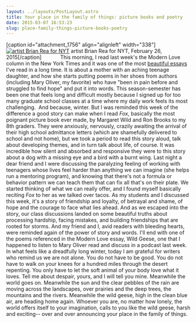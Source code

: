 ```yaml
---
layout: ../layouts/PostLayout.astro
title: Your place in the family of things: picture books and poetry
date: 2015-03-07 16:53:23
slug: place-family-things-picture-books-poetry
---
```


\[caption id="attachment\_1756" align="alignleft" width="338"\][![artist Brian Rea for NYT](http://akindoflibrary.com/wp-content/uploads/2015/03/01MODERNLOVE-articleLarge-300x191.jpg)](http://akindoflibrary.com/wp-content/uploads/2015/03/01MODERNLOVE-articleLarge.jpg) artist Brian Rea for NYT, February 26, 2015\[/caption\]             This morning, I read last week's the Modern Love column in the New York Times and it was one of the most [beautiful essays](http://www.nytimes.com/2015/03/01/style/bringing-a-daughter-back-from-the-brink-with-poems.html?_r=0) I've read in a long time. It is about a mother with an aching teenage daughter, and how she starts putting poems in her shoes from authors (including Mary Oliver, my favorite) who have "been in pain before and struggled to find hope" and put it into words. This season-semester has been one that feels long and difficult mostly because I signed up for too many graduate school classes at a time where my daily work feels its most challenging.  And because, winter. But I was reminded this week of the difference a good story can make when I read _Fox_, basically the most poignant picture book ever made, by Margaret Wild and Ron Brooks to my 8th graders. They were anxiously, nervously, crazily awaiting the arrival of their high school admittance letters (which are shamefully delivered to school and not home), but we took a period to read this story aloud, talk about developing themes, and in turn talk about life, of course. It was incredible how silent and absorbed and responsive they were to this story about a dog with a missing eye and a bird with a burnt wing. Last night a dear friend and I were discussing the paralyzing feeling of working with teenagers whose lives feel harder than anything we can imagine (she helps run a mentoring program), and knowing that there's not a formula or behavior pattern we can teach them that can fix all that's on their plate. We started thinking of what we can really offer, and I found myself basically reciting _Fox_ to her as we talked over tacos. As my students and I discussed this week, it's a story of friendship and loyalty, of betrayal and shame, of hope and the courage to face what lies ahead. And as we escaped into the story, our class discussions landed on some beautiful truths about processing hardship, facing mistakes, and building friendships that are rooted for storms. And my friend and I, avid readers with bleeding hearts, were reminded again of the power of story and words. I'll end with one of the poems referenced in the Modern Love essay, Wild Geese, one that I happened to listen to Mary Oliver read and discuss in a podcast last week. In what feels like a dreadfully long winter, today I am grateful for writers who remind us we are not alone. You do not have to be good. You do not have to walk on your knees for a hundred miles through the desert repenting. You only have to let the soft animal of your body love what it loves. Tell me about despair, yours, and I will tell you mine. Meanwhile the world goes on. Meanwhile the sun and the clear pebbles of the rain are moving across the landscapes, over prairies and the deep trees, the mountains and the rivers. Meanwhile the wild geese, high in the clean blue air, are heading home again. Whoever you are, no matter how lonely, the world offers itself to your imagination, calls to you like the wild geese, harsh and exciting-- over and over announcing your place in the family of things.